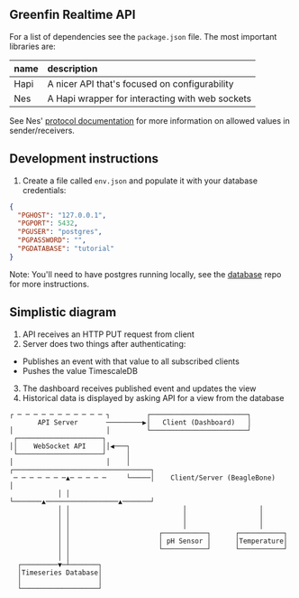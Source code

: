 ## Greenfin Realtime API

For a list of dependencies see the `package.json` file. The most important
libraries are:

| name | description |
| :------------- | :------------- |
| Hapi | A nicer API that's focused on configurability |
| Nes | A Hapi wrapper for interacting with web sockets |

See Nes' [protocol documentation](https://github.com/hapijs/nes/blob/master/PROTOCOL.md)
for more information on allowed values in sender/receivers.

## Development instructions

1. Create a file called `env.json` and populate it with your database credentials:

```json
{
  "PGHOST": "127.0.0.1",
  "PGPORT": 5432,
  "PGUSER": "postgres",
  "PGPASSWORD": "",
  "PGDATABASE": "tutorial"
}
```

Note: You'll need to have postgres running locally, see the [database] repo for
more instructions.


## Simplistic diagram

1. API receives an HTTP PUT request from client
2. Server does two things after authenticating:
  - Publishes an event with that value to all subscribed clients
  - Pushes the value TimescaleDB
3. The dashboard receives published event and updates the view
4. Historical data is displayed by asking API for a view from the database


```
┌ ─ ─ ─ ─ ─ ─ ─ ─ ─ ─ ─ ┐         ┌────────────────────────┐           
       API Server       ─────────▶│   Client (Dashboard)   │           
│                       │         └────────────────────────┘           
 ┌─────────────────────┐                                               
││    WebSocket API    ││◀───┐                                         
 └─────────────────────┘     │                                         
│                       │    │     ┌──────────────────────────────────┐
 ─ ─ ─ ─ ─ ─ ─▲─ ─ ─ ─ ─     └─────│    Client/Server (BeagleBone)    │
            │ │                    └───────▲──────────────────▲───────┘
            │ │                            │                  │        
            │ │                            │                  │        
            │ │                            │                  │        
            │ │                      ┌───────────┐      ┌───────────┐  
            │ │                      │ pH Sensor │      │Temperature│  
            │ │                      └───────────┘      └───────────┘  
            │ │                                                        
  ┌─────────▼─┴───────┐                                                
  │Timeseries Database│                                                
  │                   │                                                
  └───────────────────┘                                                

```


[database]: https://github.com/GreenfinityFarms/database
